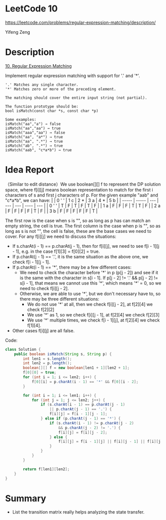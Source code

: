 # **LeetCode 10**
https://leetcode.com/problems/regular-expression-matching/description/

Yifeng Zeng

# Description
[10. Regular Expression Matching](https://leetcode.com/problems/regular-expression-matching/description/)

Implement regular expression matching with support for '.' and '*'.
```
'.' Matches any single character.
'*' Matches zero or more of the preceding element.

The matching should cover the entire input string (not partial).

The function prototype should be:
bool isMatch(const char *s, const char *p)

Some examples:
isMatch("aa","a") → false
isMatch("aa","aa") → true
isMatch("aaa","aa") → false
isMatch("aa", "a*") → true
isMatch("aa", ".*") → true
isMatch("ab", ".*") → true
isMatch("aab", "c*a*b") → true
```

# Idea Report

（Similar to edit distance）We use boolean[][] f to represent the DP solution space, where f[i][j] means boolean representation to match for the first i characters of s and first j characters of p. For the given example "aab" and "c\*a\*b", we can have:
|       | 0 ' ' | 1 c | 2 * | 3 a | 4  * | 5 b |
| ----- | ----- | --- | --- | --- | ---- | --- |
| 0 ' ' | T     | F   | T   | F   | T    | F   |
| 1 a   | F     | F   | F   | T   | T    | F   |
| 2 a   | F     | F   | F   | F   | T    | F   |
| 3 b   | F     | F   | F   | F   | F    | T   |

The first row is the case when s is "", so as long as p has can match an empty string, the cell is true. The first column is the case when p is "", so as long as s is not "", the cell is false, these are the base cases we need to cover. For any f[i][j] we need to discuss the situations:
- If s.charAt(i - 1) == p.charAt(j - 1), then for f[i][j], we need to see f[i - 1][j - 1], e.g. in the case f[1][3] = f[0][2] = true.
- If p.charAt(j - 1) == '.', it is the same situation as the above one, we check f[i - 1][j - 1].
- If p.charAt(i - 1) == '*', there may be a few different cases:
  - We need to check the character before '\*' in p (p[j - 2]) and see if it is the same with the character in s[i - 1]. If p[j - 2] != '.' && p[j - 2] != s[i - 1], that means we cannot use this '\*', which means '\*' = 0, so we need to check f[i][j - 2].
  - Otherwise, we are able to use '\*', but we don't necessary have to, so there may be three different situations:
    - We do not use '\*' at all, then we check f[i][j - 2], at f[2][4] we check f[2][2]
    - We use '\*' as 1, so we check f[i][j - 1], at f[2][4] we check f[2][3]
    - We use '\*' multiple times, we check f[i - 1][j], at f[2][4] we check f[1][4].
- Other cases f[i][j] are all false.

Code:
```java
class Solution {
    public boolean isMatch(String s, String p) {
        int len1 = s.length();
        int len2 = p.length();
        boolean[][] f = new boolean[len1 + 1][len2 + 1];
        f[0][0] = true;
        for (int i = 1; i <= len2; i++) {
            f[0][i] = p.charAt(i - 1) == '*' && f[0][i - 2];
        }

        for (int i = 1; i <= len1; i++) {
            for (int j = 1; j <= len2; j++) {
                if (s.charAt(i - 1) == p.charAt(j - 1)
                    || p.charAt(j - 1) == '.') {
                    f[i][j] = f[i - 1][j - 1];
                } else if (p.charAt(j - 1) == '*') {
                    if (s.charAt(i - 1) != p.charAt(j - 2)
                        && p.charAt(j - 2) != '.') {
                        f[i][j] = f[i][j - 2];
                    } else {
                        f[i][j] = f[i - 1][j] || f[i][j - 1] || f[i][j - 2];
                    }
                }
            }
        }

        return f[len1][len2];
    }
}
```

# Summary
- List the transition matrix really helps analyzing the state transfer.
